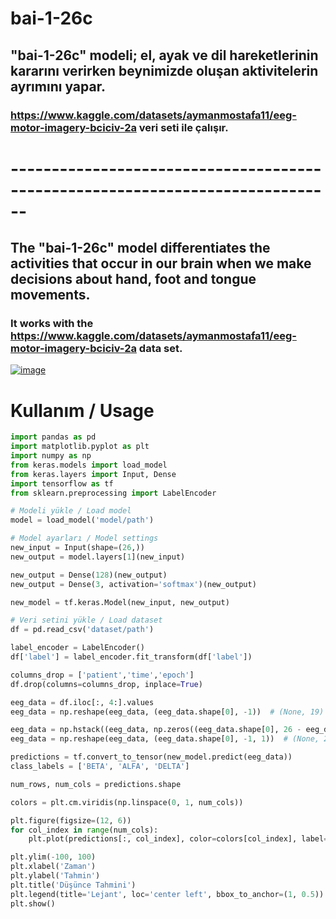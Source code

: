 # bai-1-26c

## "bai-1-26c" modeli; el, ayak ve dil hareketlerinin kararını verirken beynimizde oluşan aktivitelerin ayrımını yapar.

### https://www.kaggle.com/datasets/aymanmostafa11/eeg-motor-imagery-bciciv-2a veri seti ile çalışır.
# ------------------------------------------------------------------------------

## The "bai-1-26c" model differentiates the activities that occur in our brain when we make decisions about hand, foot and tongue movements.

### It works with the https://www.kaggle.com/datasets/aymanmostafa11/eeg-motor-imagery-bciciv-2a data set.

[![image](https://r.resimlink.com/Hiym8x-2.png)](https://resimlink.com/Hiym8x-2)

# Kullanım / Usage

```python
import pandas as pd
import matplotlib.pyplot as plt
import numpy as np
from keras.models import load_model
from keras.layers import Input, Dense
import tensorflow as tf
from sklearn.preprocessing import LabelEncoder

# Modeli yükle / Load model
model = load_model('model/path')

# Model ayarları / Model settings
new_input = Input(shape=(26,))
new_output = model.layers[1](new_input)

new_output = Dense(128)(new_output)
new_output = Dense(3, activation='softmax')(new_output)

new_model = tf.keras.Model(new_input, new_output)

# Veri setini yükle / Load dataset
df = pd.read_csv('dataset/path')

label_encoder = LabelEncoder()
df['label'] = label_encoder.fit_transform(df['label'])

columns_drop = ['patient','time','epoch']
df.drop(columns=columns_drop, inplace=True)

eeg_data = df.iloc[:, 4:].values
eeg_data = np.reshape(eeg_data, (eeg_data.shape[0], -1))  # (None, 19)

eeg_data = np.hstack((eeg_data, np.zeros((eeg_data.shape[0], 26 - eeg_data.shape[1]))))  # (None, 26)
eeg_data = np.reshape(eeg_data, (eeg_data.shape[0], -1, 1))  # (None, 26, 1)

predictions = tf.convert_to_tensor(new_model.predict(eeg_data))
class_labels = ['BETA', 'ALFA', 'DELTA']

num_rows, num_cols = predictions.shape

colors = plt.cm.viridis(np.linspace(0, 1, num_cols))

plt.figure(figsize=(12, 6))
for col_index in range(num_cols):
    plt.plot(predictions[:, col_index], color=colors[col_index], label=class_labels[col_index])

plt.ylim(-100, 100)
plt.xlabel('Zaman')
plt.ylabel('Tahmin')
plt.title('Düşünce Tahmini')
plt.legend(title='Lejant', loc='center left', bbox_to_anchor=(1, 0.5))
plt.show()
```
